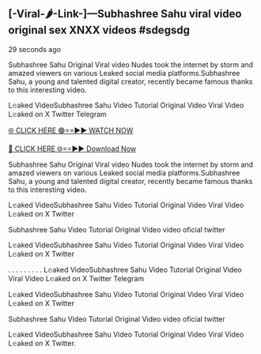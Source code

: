 ## [-Viral-🌶-Link-]—Subhashree Sahu viral video original sex XNXX videos #sdegsdg

29 seconds ago

Subhashree Sahu Original Viral video Nudes took the internet by storm and amazed viewers on various Leaked social media platforms.Subhashree Sahu, a young and talented digital creator, recently became famous thanks to this interesting video.

L𝚎aked VideoSubhashree Sahu Video Tutorial Original Video Viral Video L𝚎aked on X Twitter Telegram

[🌐 CLICK HERE 🟢==►► WATCH NOW](https://shorturl.at/XvvZf)

[🔴 CLICK HERE 🌐==►► Download Now](https://shorturl.at/XvvZf)



Subhashree Sahu Original Viral video Nudes took the internet by storm and amazed viewers on various Leaked social media platforms.Subhashree Sahu, a young and talented digital creator, recently became famous thanks to this interesting video.

L𝚎aked VideoSubhashree Sahu Video Tutorial Original Video Viral Video L𝚎aked on X Twitter

Subhashree Sahu Video Tutorial Original Video video oficial twitter

L𝚎aked VideoSubhashree Sahu Video Tutorial Original Video Viral Video L𝚎aked on X Twitter

. . . . . . . . . L𝚎aked VideoSubhashree Sahu Video Tutorial Original Video Viral Video L𝚎aked on X Twitter Telegram

L𝚎aked VideoSubhashree Sahu Video Tutorial Original Video Viral Video L𝚎aked on X Twitter

Subhashree Sahu Video Tutorial Original Video video oficial twitter

L𝚎aked VideoSubhashree Sahu Video Tutorial Original Video Viral Video L𝚎aked on X Twitter.
